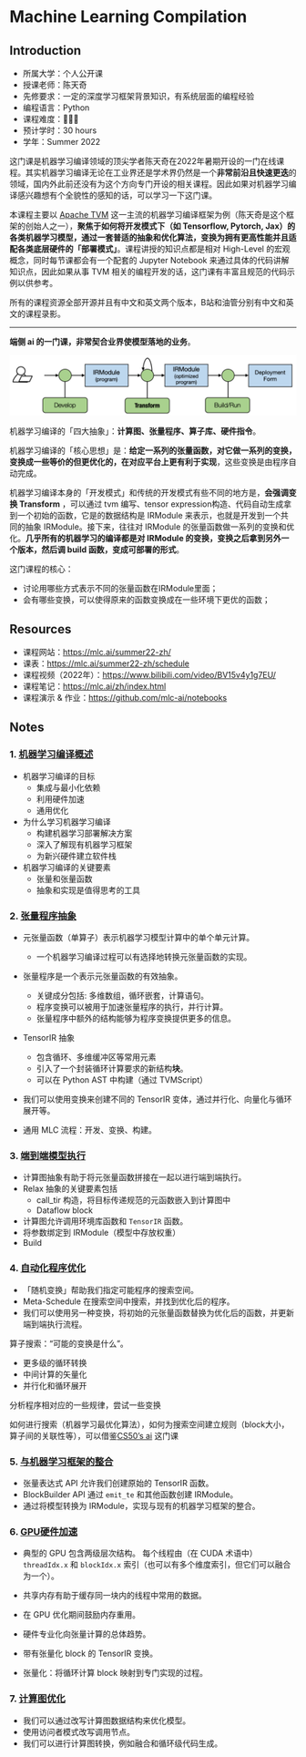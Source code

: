 # Machine Learning Compilation

## Introduction

- 所属大学：个人公开课
- 授课老师：陈天奇
- 先修要求：一定的深度学习框架背景知识，有系统层面的编程经验
- 编程语言：Python
- 课程难度：🌟🌟🌟
- 预计学时：30 hours
- 学年：Summer 2022

这门课是机器学习编译领域的顶尖学者陈天奇在2022年暑期开设的一门在线课程。其实机器学习编译无论在工业界还是学术界仍然是一个**非常前沿且快速更迭**的领域，国内外此前还没有为这个方向专门开设的相关课程。因此如果对机器学习编译感兴趣想有个全貌性的感知的话，可以学习一下这门课。

本课程主要以 [Apache TVM](https://tvm.apache.org/) 这一主流的机器学习编译框架为例（陈天奇是这个框架的创始人之一），**聚焦于如何将开发模式下（如 Tensorflow, Pytorch, Jax）的各类机器学习模型，通过一套普适的抽象和优化算法，变换为拥有更高性能并且适配各类底层硬件的「部署模式」**。课程讲授的知识点都是相对 High-Level 的宏观概念，同时每节课都会有一个配套的 Jupyter Notebook 来通过具体的代码讲解知识点，因此如果从事 TVM 相关的编程开发的话，这门课有丰富且规范的代码示例以供参考。

所有的课程资源全部开源并且有中文和英文两个版本，B站和油管分别有中文和英文的课程录影。

---

**端侧 ai 的一门课，非常契合业界使模型落地的业务**。

![mlc_process](./images/mlc_process.png)

机器学习编译的「四大抽象」：**计算图、张量程序、算子库、硬件指令**。

机器学习编译的「核心思想」是：**给定一系列的张量函数，对它做一系列的变换，变换成一些等价的但更优化的，在对应平台上更有利于实现**，这些变换是由程序自动完成。

机器学习编译本身的「开发模式」和传统的开发模式有些不同的地方是，**会强调变换 Transform** ，可以通过 tvm 编写、tensor expression构造、代码自动生成拿到一个初始的函数，它是的数据结构是 IRModule 来表示，也就是开发到一个共同的抽象 IRModule。接下来，往往对 IRModule 的张量函数做一系列的变换和优化。**几乎所有的机器学习的编译都是对 IRModule 的变换，变换之后拿到另外一个版本，然后调 build 函数，变成可部署的形式**。

这门课程的核心：

- 讨论用哪些方式表示不同的张量函数在IRModule里面；
- 会有哪些变换，可以使得原来的函数变换成在一些环境下更优的函数；

## Resources

- 课程网站：https://mlc.ai/summer22-zh/
- 课表：https://mlc.ai/summer22-zh/schedule
- 课程视频（2022年）：https://www.bilibili.com/video/BV15v4y1g7EU/
- 课程笔记：https://mlc.ai/zh/index.html
- 课程演示 & 作业：https://github.com/mlc-ai/notebooks

## Notes

### 1. [机器学习编译概述](./1-机器学习编译概述)

- 机器学习编译的目标
  - 集成与最小化依赖
  - 利用硬件加速
  - 通用优化
- 为什么学习机器学习编译
  - 构建机器学习部署解决方案
  - 深入了解现有机器学习框架
  - 为新兴硬件建立软件栈
- 机器学习编译的关键要素
  - 张量和张量函数
  - 抽象和实现是值得思考的工具

### 2. [张量程序抽象](./2-张量程序抽象)

- 元张量函数（单算子）表示机器学习模型计算中的单个单元计算。
  - 一个机器学习编译过程可以有选择地转换元张量函数的实现。
- 张量程序是一个表示元张量函数的有效抽象。
  - 关键成分包括: 多维数组，循环嵌套，计算语句。
  - 程序变换可以被用于加速张量程序的执行，并行计算。
  - 张量程序中额外的结构能够为程序变换提供更多的信息。

- TensorIR 抽象
  - 包含循环、多维缓冲区等常用元素
  - 引入了一个封装循环计算要求的新结构**块**。
  - 可以在 Python AST 中构建（通过 TVMScript）
- 我们可以使用变换来创建不同的 TensorIR 变体，通过并行化、向量化与循环展开等。
- 通用 MLC 流程：开发、变换、构建。

### 3. [端到端模型执行](./3-端到端模型执行)

- 计算图抽象有助于将元张量函数拼接在一起以进行端到端执行。
- Relax 抽象的关键要素包括
  - call_tir 构造，将目标传递规范的元函数嵌入到计算图中
  - Dataflow block
- 计算图允许调用环境库函数和 `TensorIR` 函数。
- 将参数绑定到 IRModule（模型中存放权重）
- Build

### 4. [自动化程序优化](./4-自动化程序优化)

- 「随机变换」帮助我们指定可能程序的搜索空间。
- Meta-Schedule 在搜索空间中搜索，并找到优化后的程序。
- 我们可以使用另一种变换，将初始的元张量函数替换为优化后的函数，并更新端到端执行流程。

算子搜索：“可能的变换是什么”。

- 更多级的循环转换
- 中间计算的矢量化
- 并行化和循环展开

分析程序相对应的一些规律，尝试一些变换

如何进行搜索（机器学习最优化算法），如何为搜索空间建立规则（block大小，算子间的关联性等），可以借鉴[CS50’s ai](https://github.com/doongz/cs50-ai) 这门课

### 5. [与机器学习框架的整合](./5-与机器学习框架的整合)

- 张量表达式 API 允许我们创建原始的 TensorIR 函数。
- BlockBuilder API 通过 `emit_te` 和其他函数创建 IRModule。
- 通过将模型转换为 IRModule，实现与现有的机器学习框架的整合。

### 6. [GPU硬件加速](./6-GPU硬件加速)

- 典型的 GPU 包含两级层次结构。 每个线程由（在 CUDA 术语中）`threadIdx.x` 和 `blockIdx.x` 索引（也可以有多个维度索引，但它们可以融合为一个）。
- 共享内存有助于缓存同一块内的线程中常用的数据。
- 在 GPU 优化期间鼓励内存重用。

- 硬件专业化向张量计算的总体趋势。
- 带有张量化 block 的 TensorIR 变换。
- 张量化：将循环计算 block 映射到专门实现的过程。

### 7. [计算图优化](./7-计算图优化)

- 我们可以通过改写计算图数据结构来优化模型。
- 使用访问者模式改写调用节点。
- 我们可以进行计算图转换，例如融合和循环级代码生成。

